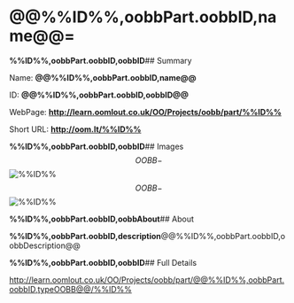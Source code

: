 
# @@%%ID%%,oobbPart.oobbID,name@@=

**%%ID%%,oobbPart.oobbID,oobbID**## Summary
 
Name: __@@%%ID%%,oobbPart.oobbID,name@@__

ID: __@@%%ID%%,oobbPart.oobbID,oobbID@@__

WebPage: __http://learn.oomlout.co.uk/OO/Projects/oobb/part/%%ID%%__

Short URL: __http://oom.lt/%%ID%%__


**%%ID%%,oobbPart.oobbID,oobbID**## Images
$$OOBB-%%ID%%_420.jpg$$![%%ID%%](http://oomlout.com/oomlout-OOBB/part/@@%%ID%%,oobbPart.oobbID,typeOOBB@@/%%ID%%/OOBB-%%ID%%_420.jpg)
$$OOBB-%%ID%%_420.png$$![%%ID%%](http://oomlout.com/oomlout-OOBB/part/@@%%ID%%,oobbPart.oobbID,typeOOBB@@/%%ID%%/OOBB-%%ID%%_420.png)

**%%ID%%,oobbPart.oobbID,oobbAbout**## About

**%%ID%%,oobbPart.oobbID,description**@@%%ID%%,oobbPart.oobbID,oobbDescription@@

**%%ID%%,oobbPart.oobbID,oobbID**## Full Details

 http://learn.oomlout.co.uk/OO/Projects/oobb/part/@@%%ID%%,oobbPart.oobbID,typeOOBB@@/%%ID%%

